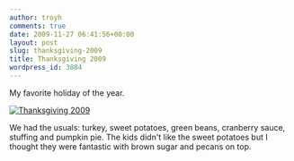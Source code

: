```yaml
---
author: troyh
comments: true
date: 2009-11-27 06:41:56+00:00
layout: post
slug: thanksgiving-2009
title: Thanksgiving 2009
wordpress_id: 3884
---
```


My favorite holiday of the year.

[![Thanksgiving 2009](http://farm3.static.flickr.com/2768/4147972438_9dbcc72c0e.jpg)](http://www.flickr.com/photos/troyh/4147972438/)

We had the usuals: turkey, sweet potatoes, green beans, cranberry sauce, stuffing and pumpkin pie. The kids didn't like the sweet potatoes but I thought they were fantastic with brown sugar and pecans on top.

